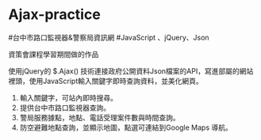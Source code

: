 # Ajax-practice

#台中市路口監視器&警察局資訊網
#JavaScript 、jQuery、Json

資策會課程學習期間做的作品

使用jQuery的 $.Ajax() 技術連接政府公開資料Json檔案的API，寫進部屬的網站裡頭，使用JavaScript輸入關鍵字即時查詢資料，並美化網頁。

1. 輸入關鍵字，可站內即時搜尋。
2. 提供台中市路口監視器查詢。
3. 警局服務據點，地點、電話受理案件數與時間查詢。
4. 防空避難地點查詢，並顯示地圖，點選可連結到Google Maps 導航。
